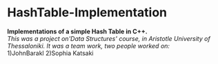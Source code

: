 # HashTable-Implementation

**Implementations of a simple Hash Table in C++.**\
*This was a project on'Data Structures' course, in Aristotle University of Thessaloniki. It was a team work, two people worked on:*\
1)JohnBarakl
2)Sophia Katsaki
